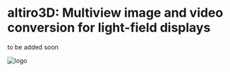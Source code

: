 # altiro3D: Multiview image and video conversion for light-field displays

to be added soon

![logo](https://user-images.githubusercontent.com/84878752/224775822-8c0d2971-9fe5-458f-b243-fb9d3bdf9bda.png)
